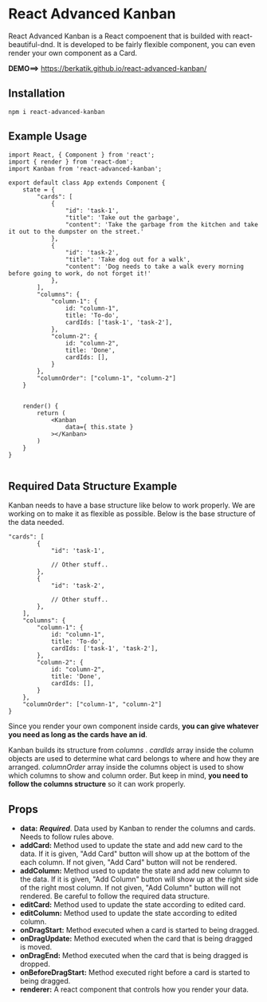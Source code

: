 # React Advanced Kanban

React Advanced Kanban is a React compoenent that is builded with react-beautiful-dnd. It is developed to be fairly flexible component, you can even render your own component as a Card.

**DEMO==>** https://berkatik.github.io/react-advanced-kanban/

## Installation
```
npm i react-advanced-kanban
```

## Example Usage
```
import React, { Component } from 'react';
import { render } from 'react-dom';
import Kanban from 'react-advanced-kanban';

export default class App extends Component {
    state = {
        "cards": [
            {
                "id": 'task-1', 
                "title": 'Take out the garbage',
                "content": 'Take the garbage from the kitchen and take it out to the dumpster on the street.'
            },
            {
                "id": 'task-2',
                "title": 'Take dog out for a walk',
                "content": 'Dog needs to take a walk every morning before going to work, do not forget it!'
            },
        ],
        "columns": {
            "column-1": {
                id: "column-1",
                title: 'To-do',
                cardIds: ['task-1', 'task-2'],
            },
            "column-2": {
                id: "column-2",
                title: 'Done',
                cardIds: [],
            }
        },
        "columnOrder": ["column-1", "column-2"]
    }


    render() {
        return (
            <Kanban 
                data={ this.state } 
            ></Kanban>
        )
    }
}


```

## Required Data Structure Example
Kanban needs to have a base structure like below to work properly. We are working on to make it as flexible as possible. Below is the base structure of the data needed.

```
"cards": [
        {
            "id": 'task-1',

            // Other stuff..
        },
        {
            "id": 'task-2',

            // Other stuff..
        },
    ],
    "columns": {
        "column-1": {
            id: "column-1",
            title: 'To-do',
            cardIds: ['task-1', 'task-2'],
        },
        "column-2": {
            id: "column-2",
            title: 'Done',
            cardIds: [],
        }
    },
    "columnOrder": ["column-1", "column-2"]
}
```

Since you render your own component inside cards, **you can give whatever you need as long as the cards have an id**. 

Kanban builds its structure from _columns_ . _cardIds_ array inside the column objects are used to determine what card belongs to where and how they are arranged.
_columnOrder_ array inside the columns object is used to show which columns to show and column order.
But keep in mind, **you need to follow the columns structure** so it can work properly.

## Props

- **data:**  **_Required_**. Data used by Kanban to render the columns and cards. Needs to follow rules above.
- **addCard:** Method used to update the state and add new card to the data. If it is given, "Add Card" button will show up at the bottom of the each column. If not given, "Add Card" button will not be rendered.
- **addColumn:** Method used to update the state and add new column to the data. If it is given, "Add Column" button will show up at the right side of the right most column. If not given, "Add Column" button will not rendered. Be careful to follow the required data structure.
- **editCard:** Method used to update the state according to edited card.
- **editColumn:** Method used to update the state according to edited column.
- **onDragStart:** Method executed when a card is started to being dragged.
- **onDragUpdate:** Method executed when the card that is being dragged is moved.
- **onDragEnd:** Method executed when the card that is being dragged is dropped.
- **onBeforeDragStart:** Method executed right before a card is started to being dragged.
- **renderer:** A react component that controls how you render your data. 

